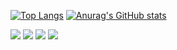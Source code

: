 [![Top Langs](https://github-readme-stats.vercel.app/api/top-langs/?username=bum2us)](https://github.com/bum2us/github-readme-stats) 
[![Anurag's GitHub stats](https://github-readme-stats.vercel.app/api?username=bum2us)](https://github.com/bum2us/github-readme-stats)


<img src="https://img.shields.io/badge/C Sharp-368CCB?style=flat-square&logo=C Sharp&logoColor=#ffffff"/>
<img src="https://img.shields.io/badge/Spring-6DB33F?style=flat&logo=Spring&logoColor=#ffffff"/>
<img src="https://img.shields.io/badge/React-61DAFB?style=flat&logo=React&logoColor=#ffffff"/>
<img src="https://img.shields.io/badge/JavaScript-61DAFB?style=flat&logo=JavaScript&logoColor=#ffffff"/>
